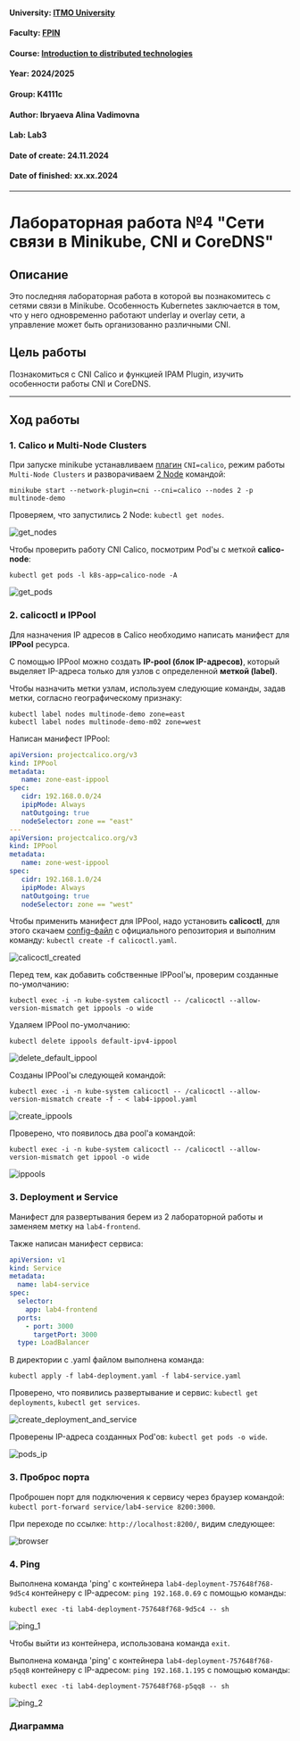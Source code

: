 #### University: [ITMO University](https://itmo.ru/ru/)
#### Faculty: [FPIN](https://fict.itmo.ru)
#### Course: [Introduction to distributed technologies](https://github.com/itmo-ict-faculty/introduction-to-distributed-technologies)
#### Year: 2024/2025
#### Group: K4111c
#### Author: Ibryaeva Alina Vadimovna
#### Lab: Lab3
#### Date of create: 24.11.2024
#### Date of finished: xx.xx.2024

---

# Лабораторная работа №4 "Сети связи в Minikube, CNI и CoreDNS"

## Описание
Это последняя лабораторная работа в которой вы познакомитесь с сетями связи в Minikube. Особенность Kubernetes заключается в том, что у него одновременно работают underlay и overlay сети, а управление может быть организованно различными CNI.

## Цель работы
Познакомиться с CNI Calico и функцией IPAM Plugin, изучить особенности работы CNI и CoreDNS.

---

## Ход работы

### 1. Calico и Multi-Node Clusters
При запуске minikube устанавливаем [плагин](https://projectcalico.docs.tigera.io/getting-started/kubernetes/minikube) `CNI=calico`, режим работы `Multi-Node Clusters` и разворачиваем [2 Node](https://minikube.sigs.k8s.io/docs/tutorials/multi_node/) командой:

```
minikube start --network-plugin=cni --cni=calico --nodes 2 -p multinode-demo
```

Проверяем, что запустились 2 Node: `kubectl get nodes`.

![get_nodes]( 'get_nodes')

Чтобы проверить работу CNI Calico, посмотрим Pod'ы с меткой **calico-node**:
```
kubectl get pods -l k8s-app=calico-node -A
```

![get_pods]( 'get_pods')

### 2. calicoctl и IPPool
Для назначения IP адресов в Calico необходимо написать манифест для **IPPool** ресурса.

С помощью IPPool можно создать **IP-pool (блок IP-адресов)**, который выделяет IP-адреса только для узлов с определенной **меткой (label)**.

Чтобы назначить метки узлам, используем следующие команды, задав метки, согласно географическому признаку:
```
kubectl label nodes multinode-demo zone=east  
kubectl label nodes multinode-demo-m02 zone=west
```

Написан манифест IPPool:
```yaml
apiVersion: projectcalico.org/v3
kind: IPPool
metadata:
   name: zone-east-ippool
spec:
   cidr: 192.168.0.0/24
   ipipMode: Always
   natOutgoing: true
   nodeSelector: zone == "east"
---
apiVersion: projectcalico.org/v3
kind: IPPool
metadata:
   name: zone-west-ippool
spec:
   cidr: 192.168.1.0/24
   ipipMode: Always
   natOutgoing: true
   nodeSelector: zone == "west"
```

Чтобы применить манифест для IPPool, надо установить **calicoctl**, для этого скачаем [config-файл](https://github.com/projectcalico/calico/blob/master/manifests/calicoctl.yaml) с официального репозитория и выполним команду: `kubectl create -f calicoctl.yaml`.

![calicoctl_created]( 'calicoctl_created')

Перед тем, как добавить собственные IPPool'ы, проверим созданные по-умолчанию:
```
kubectl exec -i -n kube-system calicoctl -- /calicoctl --allow-version-mismatch get ippools -o wide
```

Удаляем IPPool по-умолчанию:
```
kubectl delete ippools default-ipv4-ippool
```

![delete_default_ippool]( 'delete_default_ippool')

Созданы IPPool'ы следующей командой:
```
kubectl exec -i -n kube-system calicoctl -- /calicoctl --allow-version-mismatch create -f - < lab4-ippool.yaml
```
![create_ippools]( 'create_ippools')

Проверено, что появилось два pool'а командой:
```
kubectl exec -i -n kube-system calicoctl -- /calicoctl --allow-version-mismatch get ippool -o wide
```

![ippools]( 'ippools')

### 3. Deployment и Service
Манифест для развертывания берем из 2 лабораторной работы и заменяем метку на `lab4-frontend`.

Также написан манифест сервиса:
```yaml
apiVersion: v1
kind: Service
metadata:
  name: lab4-service
spec:
  selector:
    app: lab4-frontend
  ports:
    - port: 3000
      targetPort: 3000
  type: LoadBalancer
```

В директории с .yaml файлом выполнена команда:
```
kubectl apply -f lab4-deployment.yaml -f lab4-service.yaml
```

Проверено, что появились развертывание и сервис: `kubectl get deployments`, `kubectl get services`.

![create_deployment_and_service]( 'create_deployment_and_service')

Проверены IP-адреса созданных Pod'ов: `kubectl get pods -o wide`.

![pods_ip]( 'pods_ip')

### 3. Проброс порта
Проброшен порт для подключения к сервису через браузер командой: `kubectl port-forward service/lab4-service 8200:3000`.

При переходе по ссылке: `http://localhost:8200/`, видим следующее:

![browser]( 'browser')

### 4. Ping

Выполнена команда 'ping' с контейнера `lab4-deployment-757648f768-9d5c4` контейнеру с IP-адресом: `ping 192.168.0.69` с помощью команды:

```
kubectl exec -ti lab4-deployment-757648f768-9d5c4 -- sh
```

![ping_1]( 'ping_1')

Чтобы выйти из контейнера, использована команда `exit`.

Выполнена команда 'ping' с контейнера `lab4-deployment-757648f768-p5qq8` контейнеру с IP-адресом: `ping 192.168.1.195` с помощью команды:

```
kubectl exec -ti lab4-deployment-757648f768-p5qq8 -- sh
```

![ping_2]( 'ping_2')

### Диаграмма
